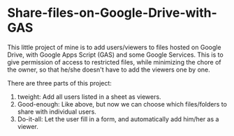 # Share-files-on-Google-Drive-with-GAS
<p>This little project of mine is to add users/viewers to files hosted on Google Drive, with Google Apps Script (GAS) and some Google Services. This is to give permission of access to restricted files, while minimizing the chore of the owner, so that he/she doesn't have to add the viewers one by one.</p>

<p>There are three parts of this project:
<ol>
<li>tweight: Add all users listed in a sheet as viewers.</li>
<li>Good-enough: Like above, but now we can choose which files/folders to share with individual users.</li>
<li>Do-it-all: Let the user fill in a form, and automatically add him/her as a viewer.</li>
</ol>
</p>
